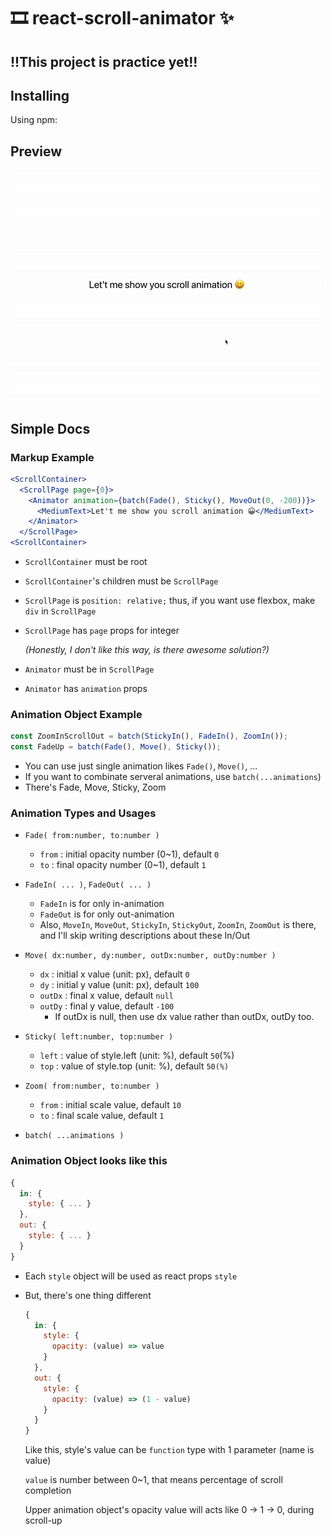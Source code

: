 # 🎞 react-scroll-animator ✨


## **!!This project is practice yet!!**


## Installing

Using npm:

## Preview

![Preview Scroll Animation](_readme/scroll-animation.gif)

## Simple Docs

### Markup Example

```jsx
<ScrollContainer>
  <ScrollPage page={0}>
    <Animator animation={batch(Fade(), Sticky(), MoveOut(0, -200))}>
      <MediumText>Let't me show you scroll animation 😀</MediumText>
    </Animator>
  </ScrollPage>
<ScrollContainer>
```

- `ScrollContainer` must be root

- `ScrollContainer`'s children must be `ScrollPage`

- `ScrollPage` is `position: relative;` thus, if you want use flexbox, make `div` in `ScrollPage`

- `ScrollPage` has `page` props for integer

  *(Honestly, I don't like this way, is there awesome solution?)*

- `Animator` must be in `ScrollPage`

- `Animator` has `animation` props



### Animation Object Example

```javascript
const ZoomInScrollOut = batch(StickyIn(), FadeIn(), ZoomIn());
const FadeUp = batch(Fade(), Move(), Sticky());
```

- You can use just single animation likes `Fade()`, `Move()`, ...
- If you want to combinate serveral animations, use `batch(...animations`)
- There's Fade, Move, Sticky, Zoom



### Animation Types and Usages

- `Fade( from:number, to:number )`
  - `from` : initial opacity number (0~1), default `0`
  - `to` : final opacity number (0~1), default `1`
- `FadeIn( ... )`, `FadeOut( ... )`
  - `FadeIn` is for only in-animation
  - `FadeOut` is for only out-animation
  - Also, `MoveIn`, `MoveOut`, `StickyIn`, `StickyOut`, `ZoomIn`, `ZoomOut` is there, and I'll skip writing descriptions about these In/Out

- `Move( dx:number, dy:number, outDx:number, outDy:number )`
  - `dx` : initial x value (unit: px), default `0`
  - `dy` : initial y value (unit: px), default `100`
  - `outDx` : final x value, default `null`
  - `outDy` : final y value, default `-100`
    - If outDx is null, then use dx value rather than outDx, outDy too.
- `Sticky( left:number, top:number )`
  - `left` : value of style.left (unit: %), default `50`(%)
  - `top` : value of style.top (unit: %), default `50(%)`
- `Zoom( from:number, to:number )`
  - `from` : initial scale value, default `10`
  - `to` : final scale value, default `1`
- `batch( ...animations )`



### Animation Object looks like this

```javascript
{
  in: {
    style: { ... }
  },
  out: {
    style: { ... }
  }
}
```

- Each `style` object will be used as react props `style`

- But, there's one thing different

  ```javascript
  {
    in: {
      style: {
        opacity: (value) => value
      }
    },
    out: {
      style: {
        opacity: (value) => (1 - value)
      }
    }
  }
  ```

  Like this, style's value can be `function` type with 1 parameter (name is value)

  `value` is number between 0~1, that means percentage of scroll completion

  Upper animation object's opacity value will acts like 0 -> 1 -> 0, during scroll-up